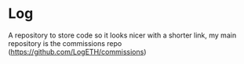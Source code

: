 # Log
A repository to store code so it looks nicer with a shorter link, my main repository is the commissions repo (https://github.com/LogETH/commissions)
